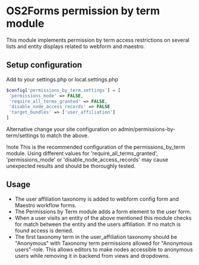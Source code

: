 # OS2Forms permission by term module

This module implements permission by term access restrictions
on several lists and entity displays related to webform and maestro.

## Setup configuration

Add to your settings.php or local.settings.php

```php
$config['permissions_by_term.settings'] = [
 'permissions_mode' => FALSE,
 'require_all_terms_granted' => FALSE,
 'disable_node_access_records' => FALSE
 'target_bundles' => ['user_affiliation']
]
```

Alternative change your site configuration on admin/permissions-by-term/settings to match the above.

!note This is the recommended configuration of the permissions_by_term module. Using different values for
'require_all_terms_granted', 'permissions_mode' or 'disable_node_access_records' may cause unexpected results and should
be thoroughly tested.

## Usage

- The user affiliation taxonomy is added to webform config form and Maestro workflow forms.
- The Permissions by Term module adds a form element to the user form.
- When a user visits an entity of the above mentioned this module checks for match between the entity and the users
  affiliation. If no match is found access is denied.
- The first taxonomy term in the user_affiliation taxonomy should be "Anonymous" with Taxonomy term permissions allowed
  for "Anonymous users"-role. This allows editors to make nodes accessible to anonymous users while removing it in backend
  from views and dropdowns.
